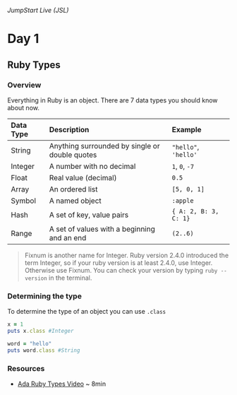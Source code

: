 _JumpStart Live (JSL)_
# Day 1

## Ruby Types

### Overview

Everything in Ruby is an object. There are 7 data types you should know about now.

| Data Type | Description | Example |
| :--- | :--- | :--- |
| String | Anything surrounded by single or double quotes | `"hello"`, `'hello'` |
| Integer | A number with no decimal | `1`, `0`, `-7` |
| Float | Real value (decimal) | `0.5` |
| Array | An ordered list | `[5, 0, 1]` |
| Symbol | A named object | `:apple` |
| Hash | A set of key, value pairs | `{ A: 2, B: 3, C: 1}` |
| Range | A set of values with a beginning and an end | `(2..6)` |

> Fixnum is another name for Integer. Ruby version 2.4.0 introduced the term
> Integer, so if your ruby version is at least 2.4.0, use Integer. Otherwise
> use Fixnum. You can check your version by typing `ruby --version` in the
> terminal.


### Determining the type
To determine the type of an object you can use `.class`

```ruby
x = 1
puts x.class #Integer

word = "hello"
puts word.class #String
```

### Resources

- [Ada Ruby Types Video](https://adaacademy.hosted.panopto.com/Panopto/Pages/Viewer.aspx?id=0d255100-dfac-4d62-8f0c-aa5b0031ed0a) ~ 8min
